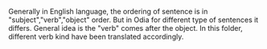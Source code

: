 Generally in English language, the ordering of sentence is in "subject","verb","object" order. But in Odia for different type of sentences it differs.
General idea is the "verb" comes after the object.
In this folder, different verb kind have been translated accordingly.
